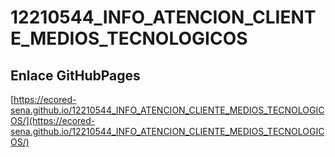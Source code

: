 # **12210544_INFO_ATENCION_CLIENTE_MEDIOS_TECNOLOGICOS**

## **Enlace GitHubPages**

[https://ecored-sena.github.io/12210544_INFO_ATENCION_CLIENTE_MEDIOS_TECNOLOGICOS/](https://ecored-sena.github.io/12210544_INFO_ATENCION_CLIENTE_MEDIOS_TECNOLOGICOS/)

#
